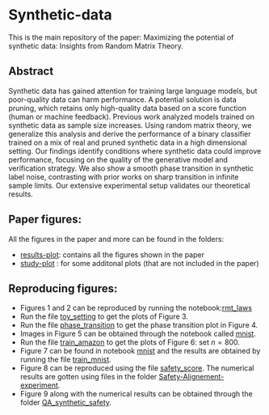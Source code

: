 # Synthetic-data
This is the main repository of the paper: Maximizing the potential of synthetic data: Insights from Random Matrix Theory.

## Abstract
Synthetic data has gained attention for training large language models, but poor-quality data can harm performance. A potential solution is data pruning, which retains only high-quality data based on a score function (human or machine feedback). Previous work analyzed models trained on synthetic data as sample size increases.
Using random matrix theory, we generalize this analysis and derive the performance of a binary classifier trained on a mix of real and pruned synthetic data in a high dimensional setting. Our findings identify conditions where synthetic data could improve performance, focusing on the quality of the generative model and verification strategy. We also show a smooth phase transition in synthetic label noise, contrasting with prior works on sharp transition in infinite sample limits. Our extensive experimental setup validates our theoretical results.

## Paper figures:
All the figures in the paper and more can be found in the folders: 
* [results-plot](results-plot/): contains all the figures shown in the paper
* [study-plot](study-plot/) : for some additonal plots (that are not included in the paper)

## Reproducing figures:
* Figures 1 and 2 can be reproduced by running the notebook:[rmt_laws](rmt_laws.ipynb)
* Run the file [toy_setting](toy_setting.py) to get the plots of Figure 3.
* Run the file [phase_transition](phase_transition.py) to get the phase transition plot in Figure 4.
* Images in Figure 5 can be obtained through the notebook called [mnist](mnist.ipynb). 
* Run the file [train_amazon](train_amazon.py) to get the plots of Figure 6: set $n = 800$.
* Figure 7 can be found in notebook [mnist](mnist.ipynb) and the results are obtained by running the file [train_mnist](train_mnist.py).
* Figure 8 can be reproduced using the file [safety_score](safety_score.py). The numerical results are gotten using files in the folder [Safety-Alignement-experiment](Safety-Alignement-experiment/).
* Figure 9 along with the numerical results can be obtained through the folder [QA_synthetic_safety](QA_synthetic_safety/).
